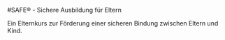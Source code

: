 #SAFE® - Sichere Ausbildung für Eltern

Ein Elternkurs zur Förderung einer sicheren Bindung zwischen Eltern und Kind.
